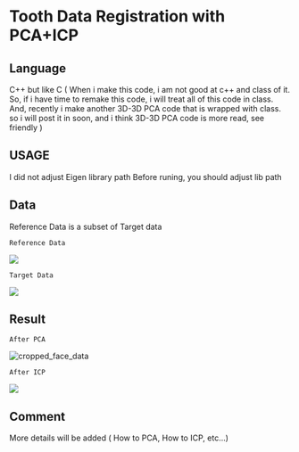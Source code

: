 # Tooth Data Registration with PCA+ICP

## Language

C++ but like C 
( When i make this code, i am not good at c++ and class of it.
  So, if i have time to remake this code, i will treat all of this code in class.
  And, recently i make another 3D-3D PCA code that is wrapped with class.
  so i will post it in soon, and i think 3D-3D PCA code is more read, see friendly )

## USAGE

I did not adjust Eigen library path
Before runing, you should adjust lib path

## Data

Reference Data is a subset of Target data

```
Reference Data
```
<img src="https://user-images.githubusercontent.com/24879626/57119272-c2fd7c80-6da3-11e9-8850-a5f1432ac3a1.PNG">

```
Target Data
```
<img src="https://user-images.githubusercontent.com/24879626/57119274-c2fd7c80-6da3-11e9-9258-8ee781cd34fb.PNG">

## Result

```
After PCA
```
![cropped_face_data](https://user-images.githubusercontent.com/24879626/57119275-c2fd7c80-6da3-11e9-912f-b0b87d545977.PNG)

```
After ICP
```
<img src="https://user-images.githubusercontent.com/24879626/57119271-c2fd7c80-6da3-11e9-82a2-1bb71cb97bb2.PNG">


## Comment

More details will be added ( How to PCA, How to ICP, etc...)
